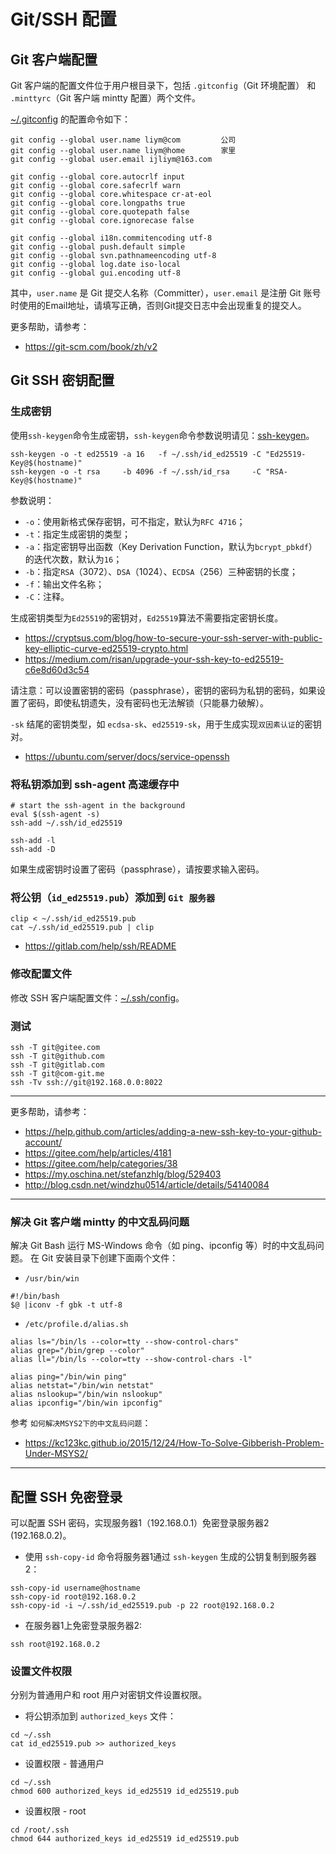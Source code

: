 # Git/SSH 配置

## Git 客户端配置

Git 客户端的配置文件位于用户根目录下，包括 `.gitconfig`（Git 环境配置） 和 `.minttyrc`（Git 客户端 mintty 配置）两个文件。

[~/.gitconfig](.gitconfig) 的配置命令如下：

```shell script
git config --global user.name liym@com         公司
git config --global user.name liym@home        家里
git config --global user.email ijliym@163.com

git config --global core.autocrlf input
git config --global core.safecrlf warn
git config --global core.whitespace cr-at-eol
git config --global core.longpaths true
git config --global core.quotepath false
git config --global core.ignorecase false

git config --global i18n.commitencoding utf-8
git config --global push.default simple
git config --global svn.pathnameencoding utf-8
git config --global log.date iso-local
git config --global gui.encoding utf-8
```

其中，`user.name` 是 Git 提交人名称（Committer），`user.email` 是注册 Git 账号时使用的Email地址，请填写正确，否则Git提交日志中会出现重复的提交人。

更多帮助，请参考：

 - https://git-scm.com/book/zh/v2

## Git SSH 密钥配置

### 生成密钥

使用`ssh-keygen`命令生成密钥，`ssh-keygen`命令参数说明请见：[ssh-keygen](https://man.openbsd.org/ssh-keygen.1)。

```shell script
ssh-keygen -o -t ed25519 -a 16   -f ~/.ssh/id_ed25519 -C "Ed25519-Key@$(hostname)"
ssh-keygen -o -t rsa     -b 4096 -f ~/.ssh/id_rsa     -C "RSA-Key@$(hostname)"
```

参数说明：

 - `-o`：使用新格式保存密钥，可不指定，默认为`RFC 4716`；
 - `-t`：指定生成密钥的类型；
 - `-a`：指定密钥导出函数（Key Derivation Function，默认为`bcrypt_pbkdf`）的迭代次数，默认为`16`；
 - `-b`：指定`RSA`（3072）、`DSA`（1024）、`ECDSA`（256）三种密钥的长度；
 - `-f`：输出文件名称；
 - `-C`：注释。

生成密钥类型为`Ed25519`的密钥对，`Ed25519`算法不需要指定密钥长度。

 - https://cryptsus.com/blog/how-to-secure-your-ssh-server-with-public-key-elliptic-curve-ed25519-crypto.html
 - https://medium.com/risan/upgrade-your-ssh-key-to-ed25519-c6e8d60d3c54

请注意：可以设置密钥的密码（passphrase），密钥的密码为私钥的密码，如果设置了密码，即使私钥遗失，没有密码也无法解锁（只能暴力破解）。

`-sk` 结尾的密钥类型，如 `ecdsa-sk`、`ed25519-sk`，用于生成实现`双因素认证`的密钥对。

 - https://ubuntu.com/server/docs/service-openssh

### 将私钥添加到 ssh-agent 高速缓存中

```shell script
# start the ssh-agent in the background
eval $(ssh-agent -s)
ssh-add ~/.ssh/id_ed25519

ssh-add -l
ssh-add -D
```

如果生成密钥时设置了密码（passphrase），请按要求输入密码。

### 将公钥（`id_ed25519.pub`）添加到 `Git 服务器`

```shell script
clip < ~/.ssh/id_ed25519.pub
cat ~/.ssh/id_ed25519.pub | clip
```

 - https://gitlab.com/help/ssh/README

### 修改配置文件

修改 SSH 客户端配置文件：[~/.ssh/config](ssh/config)。

### 测试

```shell script
ssh -T git@gitee.com
ssh -T git@github.com
ssh -T git@gitlab.com
ssh -T git@com-git.me
ssh -Tv ssh://git@192.168.0.0:8022
```

---

更多帮助，请参考：

 - https://help.github.com/articles/adding-a-new-ssh-key-to-your-github-account/
 - https://gitee.com/help/articles/4181
 - https://gitee.com/help/categories/38
 - https://my.oschina.net/stefanzhlg/blog/529403
 - http://blog.csdn.net/windzhu0514/article/details/54140084

---

### 解决 Git 客户端 mintty 的中文乱码问题

解决 Git Bash 运行 MS-Windows 命令（如 ping、ipconfig 等）时的中文乱码问题。
在 Git 安装目录下创建下面兩个文件：

 * `/usr/bin/win`

```shell script
#!/bin/bash
$@ |iconv -f gbk -t utf-8
```

 * `/etc/profile.d/alias.sh`

```shell script
alias ls="/bin/ls --color=tty --show-control-chars"
alias grep="/bin/grep --color"
alias ll="/bin/ls --color=tty --show-control-chars -l"

alias ping="/bin/win ping"
alias netstat="/bin/win netstat"
alias nslookup="/bin/win nslookup"
alias ipconfig="/bin/win ipconfig"
```

参考 `如何解决MSYS2下的中文乱码问题`：

 - https://kc123kc.github.io/2015/12/24/How-To-Solve-Gibberish-Problem-Under-MSYS2/

---

## 配置 SSH 免密登录

可以配置 SSH 密码，实现服务器1（192.168.0.1）免密登录服务器2 (192.168.0.2)。

 - 使用 `ssh-copy-id` 命令将服务器1通过 `ssh-keygen` 生成的公钥复制到服务器2：

```shell script
ssh-copy-id username@hostname
ssh-copy-id root@192.168.0.2
ssh-copy-id -i ~/.ssh/id_ed25519.pub -p 22 root@192.168.0.2
```

 - 在服务器1上免密登录服务器2:

 ```shell script
ssh root@192.168.0.2
```

### 设置文件权限

分别为普通用户和 root 用户对密钥文件设置权限。

 - 将公钥添加到 `authorized_keys` 文件：

```shell script
cd ~/.ssh
cat id_ed25519.pub >> authorized_keys
```

 - 设置权限 - 普通用户

```shell script
cd ~/.ssh
chmod 600 authorized_keys id_ed25519 id_ed25519.pub
```

 - 设置权限 - root

```shell script
cd /root/.ssh
chmod 644 authorized_keys id_ed25519 id_ed25519.pub
```

